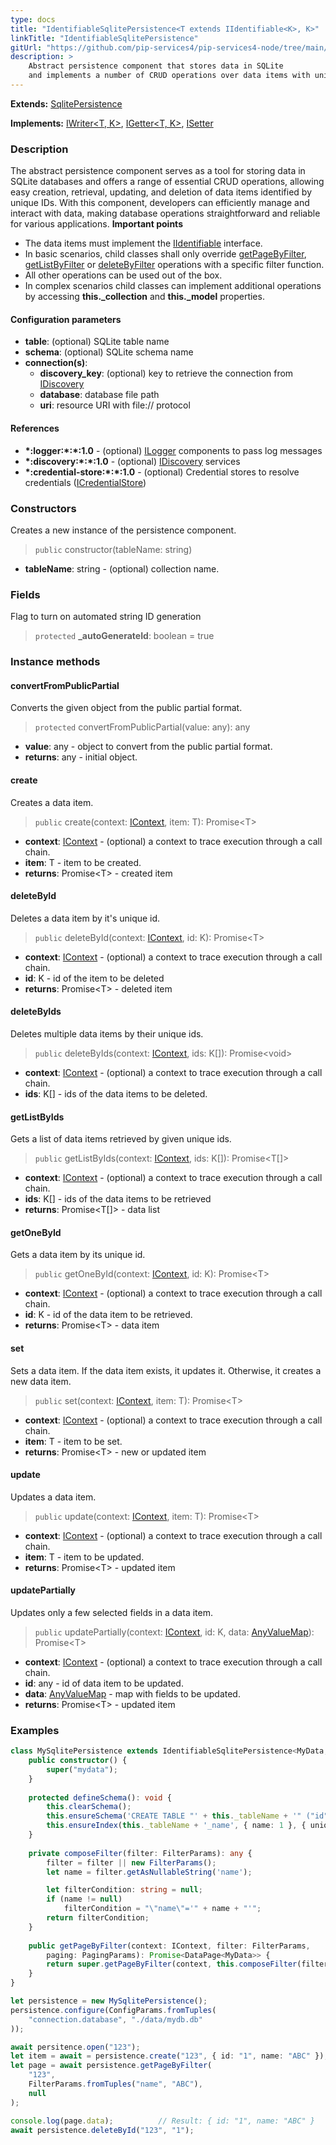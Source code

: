 ```yaml
---
type: docs
title: "IdentifiableSqlitePersistence<T extends IIdentifiable<K>, K>"
linkTitle: "IdentifiableSqlitePersistence"
gitUrl: "https://github.com/pip-services4/pip-services4-node/tree/main/pip-services4-sqlite-node"
description: >
    Abstract persistence component that stores data in SQLite
    and implements a number of CRUD operations over data items with unique ids.
---
```


**Extends:** [SqlitePersistence<T>](../sqlite_persistence)

**Implements:** [IWriter<T, K>](../../../persistence/write/iwriter), [IGetter<T, K>](../../../persistence/read/igetter), [ISetter<T>](../../../persistence/write/isetter)

### Description
The abstract persistence component serves as a tool for storing data in SQLite databases and offers a range of essential CRUD operations, allowing easy creation, retrieval, updating, and deletion of data items identified by unique IDs. With this component, developers can efficiently manage and interact with data, making database operations straightforward and reliable for various applications.
**Important points**
    
- The data items must implement the [IIdentifiable](../../../data/data/iidentifiable) interface. 
- In basic scenarios, child classes shall only override [getPageByFilter](../sqlite_persistence/#getpagebyfilter), [getListByFilter](../sqlite_persistence/#getlistbyfilter) or [deleteByFilter](../sqlite_persistence/#deletebyfilter) operations with a specific filter function.
- All other operations can be used out of the box. 
- In complex scenarios child classes can implement additional operations by accessing **this._collection** and **this._model** properties.

#### Configuration parameters

- **table**: (optional) SQLite table name
- **schema**: (optional) SQLite schema name
- **connection(s)**:    
    - **discovery_key**: (optional) key to retrieve the connection from [IDiscovery](../../../config/connect/idiscovery)
    - **database**: database file path
    - **uri**: resource URI with file:// protocol


#### References
- **\*:logger:\*:\*:1.0** - (optional) [ILogger](../../../observability/log/ilogger) components to pass log messages
- **\*:discovery:\*:\*:1.0** - (optional) [IDiscovery](../../../config/connect/idiscovery) services
- **\*:credential-store:\*:\*:1.0** - (optional) Credential stores to resolve credentials ([ICredentialStore](../../../config/auth/icredential_store))


### Constructors
Creates a new instance of the persistence component.

> `public` constructor(tableName: string)

- **tableName**: string - (optional) collection name.

### Fields


<span class="hide-title-link">

Flag to turn on automated string ID generation
> `protected` **_autoGenerateId**: boolean = true

</span>

### Instance methods

#### convertFromPublicPartial
Converts the given object from the public partial format.

> `protected` convertFromPublicPartial(value: any): any

- **value**: any - object to convert from the public partial format.
- **returns**: any - initial object.


#### create
Creates a data item.

> `public` create(context: [IContext](../../../components/context/icontext), item: T): Promise\<T\>

- **context**: [IContext](../../../components/context/icontext) - (optional) a context to trace execution through a call chain.
- **item**: T - item to be created.
- **returns**: Promise\<T\> - created item


#### deleteById
Deletes a data item by it's unique id.

> `public` deleteById(context: [IContext](../../../components/context/icontext), id: K): Promise\<T\>

- **context**: [IContext](../../../components/context/icontext) - (optional) a context to trace execution through a call chain.
- **id**: K - id of the item to be deleted
- **returns**: Promise\<T\> - deleted item


#### deleteByIds
Deletes multiple data items by their unique ids.

> `public` deleteByIds(context: [IContext](../../../components/context/icontext), ids: K[]): Promise\<void\>

- **context**: [IContext](../../../components/context/icontext) - (optional) a context to trace execution through a call chain.
- **ids**: K[] - ids of the data items to be deleted.


#### getListByIds
Gets a list of data items retrieved by given unique ids.

> `public` getListByIds(context: [IContext](../../../components/context/icontext), ids: K[]): Promise\<T[]\>

- **context**: [IContext](../../../components/context/icontext) - (optional) a context to trace execution through a call chain.
- **ids**: K[] - ids of the data items to be retrieved
- **returns**: Promise\<T[]\> - data list


#### getOneById
Gets a data item by its unique id.

> `public` getOneById(context: [IContext](../../../components/context/icontext), id: K): Promise\<T\>

- **context**: [IContext](../../../components/context/icontext) - (optional) a context to trace execution through a call chain.
- **id**: K - id of the data item to be retrieved.
- **returns**: Promise\<T\> - data item


#### set
Sets a data item. If the data item exists, it updates it.
Otherwise, it creates a new data item.

> `public` set(context: [IContext](../../../components/context/icontext), item: T): Promise\<T\>

- **context**: [IContext](../../../components/context/icontext) - (optional) a context to trace execution through a call chain.
- **item**: T - item to be set.
- **returns**: Promise\<T\> - new or updated item


#### update
Updates a data item.

> `public` update(context: [IContext](../../../components/context/icontext), item: T): Promise\<T\>

- **context**: [IContext](../../../components/context/icontext) - (optional) a context to trace execution through a call chain.
- **item**: T - item to be updated.
- **returns**: Promise\<T\> - updated item


#### updatePartially
Updates only a few selected fields in a data item.

> `public` updatePartially(context: [IContext](../../../components/context/icontext), id: K, data: [AnyValueMap](../../../commons/data/any_value_map)): Promise\<T\>

- **context**: [IContext](../../../components/context/icontext) - (optional) a context to trace execution through a call chain.
- **id**: any - id of data item to be updated.
- **data**: [AnyValueMap](../../../commons/data/any_value_map) - map with fields to be updated.
- **returns**: Promise\<T\> - updated item

### Examples
```typescript
class MySqlitePersistence extends IdentifiableSqlitePersistence<MyData, string> {
    public constructor() {
        super("mydata");
    }
    
    protected defineSchema(): void {
        this.clearSchema();
        this.ensureSchema('CREATE TABLE "' + this._tableName + '" ("id" VARCHAR(32) PRIMARY KEY, "name" VARCHAR(50), "content" TEXT)');
        this.ensureIndex(this._tableName + '_name', { name: 1 }, { unique: true });
    }
    
    private composeFilter(filter: FilterParams): any {
        filter = filter || new FilterParams();
        let name = filter.getAsNullableString('name');

        let filterCondition: string = null;
        if (name != null)
            filterCondition = "\"name\"='" + name + "'";
        return filterCondition;
    }
    
    public getPageByFilter(context: IContext, filter: FilterParams,
        paging: PagingParams): Promise<DataPage<MyData>> {
        return super.getPageByFilter(context, this.composeFilter(filter), paging, null, null);
    }
}

let persistence = new MySqlitePersistence();
persistence.configure(ConfigParams.fromTuples(
    "connection.database", "./data/mydb.db"
));

await persitence.open("123");
let item = await = persistence.create("123", { id: "1", name: "ABC" });
let page = await persistence.getPageByFilter(
    "123",
    FilterParams.fromTuples("name", "ABC"),
    null
);

console.log(page.data);          // Result: { id: "1", name: "ABC" }
await persistence.deleteById("123", "1");
```
